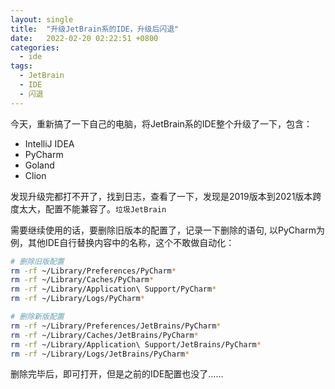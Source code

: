 ```yaml
---
layout: single
title:  "升级JetBrain系的IDE，升级后闪退"
date:   2022-02-20 02:22:51 +0800
categories:
  - ide
tags:
  - JetBrain
  - IDE
  - 闪退
---
```


今天，重新搞了一下自己的电脑，将JetBrain系的IDE整个升级了一下，包含：

- IntelliJ IDEA
- PyCharm
- Goland
- Clion

发现升级完都打不开了，找到日志，查看了一下，发现是2019版本到2021版本跨度太大，配置不能兼容了。`垃圾JetBrain`

需要继续使用的话，要删除旧版本的配置了，记录一下删除的语句, 以PyCharm为例，其他IDE自行替换内容中的名称，这个不敢做自动化：

```bash
# 删除旧版配置
rm -rf ~/Library/Preferences/PyCharm*
rm -rf ~/Library/Caches/PyCharm*
rm -rf ~/Library/Application\ Support/PyCharm*
rm -rf ~/Library/Logs/PyCharm*

# 删除新版配置
rm -rf ~/Library/Preferences/JetBrains/PyCharm*
rm -rf ~/Library/Caches/JetBrains/PyCharm*
rm -rf ~/Library/Application\ Support/JetBrains/PyCharm*
rm -rf ~/Library/Logs/JetBrains/PyCharm*
```

删除完毕后，即可打开，但是之前的IDE配置也没了……